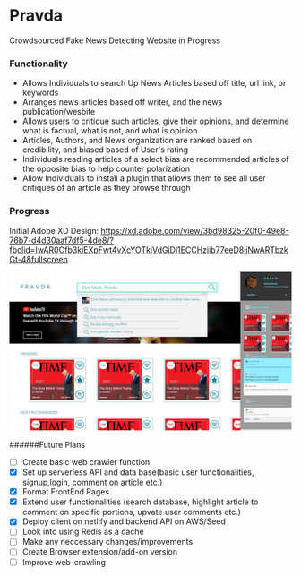 # Pravda

Crowdsourced Fake News Detecting Website in Progress

### Functionality

- Allows Individuals to search Up News Articles based off title, url link, or keywords
- Arranges news articles based off writer, and the news publication/wesbite 
- Allows users to critique such articles, give their opinions, and determine what is factual, what is not, and what is opinion
- Articles, Authors, and News organization are ranked based on credibility, and biased based of User's rating
- Individuals reading articles of a select bias are recommended articles of the opposite bias to help counter polarization
- Allow Individuals to install a plugin that allows them to see all user critiques of an article as they browse through

### Progress

Initial Adobe XD Design: https://xd.adobe.com/view/3bd98325-20f0-49e8-76b7-d4d30aaf7df5-4de8/?fbclid=IwAR0Ofb3kiEXpFwt4vXcYOTkjVdGjDl1ECCHzjib77eeD8ijNwARTbzkGt-4&fullscreen

![Pravda](wireframes/homepage.jpg)

######Future Plans

- [ ] Create basic web crawler function
- [x] Set up serverless API and data base(basic user functionalities, signup,login, comment on article etc.)
- [x] Format FrontEnd Pages 
- [x] Extend user functionalities (search database, highlight article to comment on specific portions, upvate user comments etc.)
- [x] Deploy client on netlify and backend API on AWS/Seed
- [ ] Look into using Redis as a cache
- [ ] Make any neccessary changes/improvements
- [ ] Create Browser extension/add-on version
- [ ] Improve web-crawling
